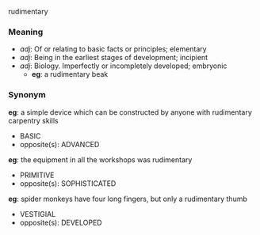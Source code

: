 rudimentary
### Meaning
+ _adj_: Of or relating to basic facts or principles; elementary
+ _adj_: Being in the earliest stages of development; incipient
+ _adj_: Biology. Imperfectly or incompletely developed; embryonic
    + __eg__: a rudimentary beak

### Synonym

__eg__: a simple device which can be constructed by anyone with rudimentary carpentry skills

+ BASIC
+ opposite(s): ADVANCED

__eg__: the equipment in all the workshops was rudimentary

+ PRIMITIVE
+ opposite(s): SOPHISTICATED

__eg__: spider monkeys have four long fingers, but only a rudimentary thumb

+ VESTIGIAL
+ opposite(s): DEVELOPED


